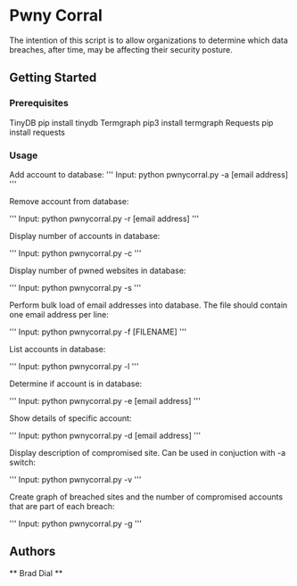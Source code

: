 # Pwny Corral

The intention of this script is to allow organizations
to determine which data breaches, after time, may be 
affecting their security posture.

## Getting Started



### Prerequisites

TinyDB
	pip install tinydb
Termgraph
	pip3 install termgraph
Requests
	pip install requests

### Usage

Add account to database:
'''
Input:  python pwnycorral.py -a [email address]
'''

Remove account from database:

'''
Input:  python pwnycorral.py -r [email address]
'''

Display number of accounts in database:

'''
Input:  python pwnycorral.py -c
'''

Display number of pwned websites in database:

'''
Input:  python pwnycorral.py -s
'''

Perform bulk load of email addresses into database.  The file should
contain one email address per line:

'''
Input:  python pwnycorral.py -f [FILENAME]
'''

List accounts in database:

'''
Input:  python pwnycorral.py -l
'''

Determine if account is in database:

'''
Input:  python pwnycorral.py -e [email address]
'''

Show details of specific account:

'''
Input:  python pwnycorral.py -d [email address]
'''

Display description of compromised site.  Can be used in conjuction with -a switch:

'''
Input:  python pwnycorral.py -v
'''

Create graph of breached sites and the number of compromised accounts that are part of each breach:

'''
Input:  python pwnycorral.py -g
'''


## Authors

** Brad Dial **
